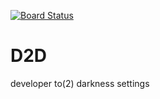 [![Board Status](https://dev.azure.com/ideveloperiapple/572dff60-a4ed-41b3-8c8e-ae43e5e1c5d4/76d70937-26e6-4e5e-9423-ef8597a0fc8c/_apis/work/boardbadge/ff2571a7-a011-431b-b33d-564425e93a50)](https://dev.azure.com/ideveloperiapple/572dff60-a4ed-41b3-8c8e-ae43e5e1c5d4/_boards/board/t/76d70937-26e6-4e5e-9423-ef8597a0fc8c/Microsoft.RequirementCategory)
# D2D
developer to(2) darkness settings 
